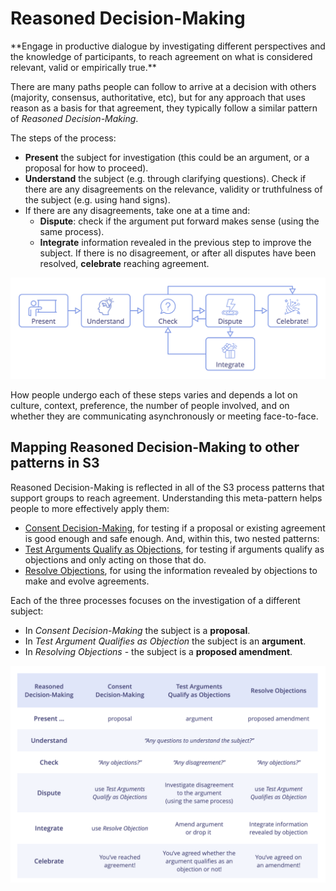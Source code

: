 # Reasoned Decision-Making

<summary>
**Engage in productive dialogue by investigating different perspectives and the knowledge of participants, to reach agreement on what is considered relevant, valid or empirically true.**
</summary>

There are many paths people can follow to arrive at a decision with others (majority, consensus, authoritative, etc), but for any approach that uses reason as a basis for that agreement, they typically follow a similar pattern of _Reasoned Decision-Making_. 

The steps of the process:

-   **Present** the subject for investigation (this could be an argument, or a proposal for how to proceed).
-   **Understand** the subject (e.g. through clarifying questions).
Check if there are any disagreements on the relevance, validity or truthfulness of the subject (e.g. using hand signs).
-   If there are any disagreements, take one at a time and:
    -   **Dispute**: check if the argument put forward makes sense (using the same process).
    -   **Integrate** information revealed in the previous step to improve the subject.
If there is no disagreement, or after all disputes have been resolved, **celebrate** reaching agreement.

![Reasoned Decision-Making](img/agreements/reasoned-decision-making.png)

How people undergo each of these steps varies and depends a lot on culture, context, preference, the number of people involved, and on whether they are communicating asynchronously or meeting face-to-face. 

## Mapping Reasoned Decision-Making to other patterns in S3

Reasoned Decision-Making is reflected in all of the S3 process patterns that support groups to reach agreement. Understanding this meta-pattern helps people to more effectively apply them:

-   [Consent Decision-Making](section:consent-decision-making]), for testing if a proposal or existing agreement is good enough and safe enough. And, within this, two nested patterns:
-   [Test Arguments Qualify as Objections](section:test-arguments-qualify-as-objections), for testing if arguments qualify as objections and only acting on those that do.
-   [Resolve Objections](section:resolve-objections), for using the information revealed by objections to make and evolve agreements. 

Each of the three processes focuses on the investigation of a different subject: 

-    In _Consent Decision-Making_ the subject is a **proposal**.
-    In _Test Argument Qualifies as Objection_ the subject is an **argument**.
-    In _Resolving Objections_ - the subject is a **proposed amendment**. 

![Table: Mapping the steps of RDM to the other S3 decision-making processes](img/agreements/reasoned-decision-making-table.png)

